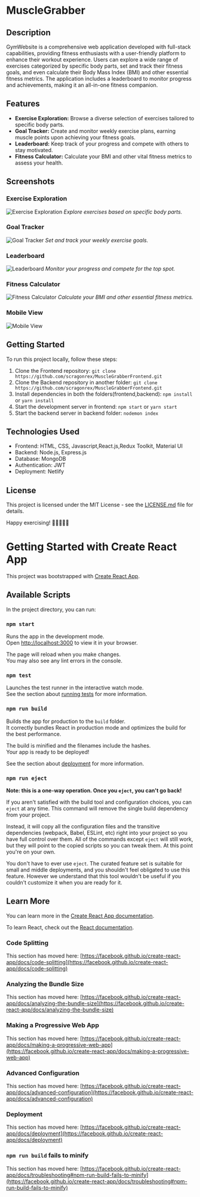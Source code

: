 # MuscleGrabber

## Description

GymWebsite is a comprehensive web application developed with full-stack capabilities, providing fitness enthusiasts with a user-friendly platform to enhance their workout experience. Users can explore a wide range of exercises categorized by specific body parts, set and track their fitness goals, and even calculate their Body Mass Index (BMI) and other essential fitness metrics. The application includes a leaderboard to monitor progress and achievements, making it an all-in-one fitness companion.

## Features

- **Exercise Exploration:** Browse a diverse selection of exercises tailored to specific body parts.
- **Goal Tracker:** Create and monitor weekly exercise plans, earning muscle points upon achieving your fitness goals.
- **Leaderboard:** Keep track of your progress and compete with others to stay motivated.
- **Fitness Calculator:** Calculate your BMI and other vital fitness metrics to assess your health.

## Screenshots
### Exercise Exploration
![Exercise Exploration](https://github.com/scragonrex/MuscleGrabberFrontend/assets/106229957/4212bafe-1357-44c7-adde-5f5f75b10e49)
*Explore exercises based on specific body parts.*

### Goal Tracker
![Goal Tracker](https://github.com/scragonrex/MuscleGrabberFrontend/assets/106229957/ec430b08-b215-4a28-8295-5f530166bc76)
*Set and track your weekly exercise goals.*

### Leaderboard
![Leaderboard](https://github.com/scragonrex/MuscleGrabberFrontend/assets/106229957/c72a0250-34c0-4922-8e85-d188185bc8ac)
*Monitor your progress and compete for the top spot.*

### Fitness Calculator
![Fitness Calculator](https://github.com/scragonrex/MuscleGrabberFrontend/assets/106229957/82c64f04-a429-4183-93b4-47650507c10a)
*Calculate your BMI and other essential fitness metrics.*

### Mobile View
![Mobile View](https://github.com/scragonrex/MuscleGrabberFrontend/assets/106229957/ae71f979-2616-47da-a5c1-52fb9fb92d8c)


## Getting Started

To run this project locally, follow these steps:

1. Clone the Frontend repository: `git clone https://github.com/scragonrex/MuscleGrabberFrontend.git`
2. Clone the Backend repository in another folder: `git clone https://github.com/scragonrex/MuscleGrabberFrontend.git`
3. Install dependencies in both the folders(frontend,backend): `npm install` or `yarn install`
4. Start the development server in frontend: `npm start` or `yarn start`
5. Start the backend server in backend folder: `nodemon index`

## Technologies Used

- Frontend: HTML, CSS,  Javascript,React.js,Redux Toolkit, Material UI
- Backend: Node.js, Express.js
- Database: MongoDB
- Authentication: JWT
- Deployment: Netlify


## License

This project is licensed under the MIT License - see the [LICENSE.md](LICENSE.md) file for details.

Happy exercising! 💪🏋️‍♀️🏃‍♂️
# Getting Started with Create React App

This project was bootstrapped with [Create React App](https://github.com/facebook/create-react-app).

## Available Scripts

In the project directory, you can run:

### `npm start`

Runs the app in the development mode.\
Open [http://localhost:3000](http://localhost:3000) to view it in your browser.

The page will reload when you make changes.\
You may also see any lint errors in the console.

### `npm test`

Launches the test runner in the interactive watch mode.\
See the section about [running tests](https://facebook.github.io/create-react-app/docs/running-tests) for more information.

### `npm run build`

Builds the app for production to the `build` folder.\
It correctly bundles React in production mode and optimizes the build for the best performance.

The build is minified and the filenames include the hashes.\
Your app is ready to be deployed!

See the section about [deployment](https://facebook.github.io/create-react-app/docs/deployment) for more information.

### `npm run eject`

**Note: this is a one-way operation. Once you `eject`, you can't go back!**

If you aren't satisfied with the build tool and configuration choices, you can `eject` at any time. This command will remove the single build dependency from your project.

Instead, it will copy all the configuration files and the transitive dependencies (webpack, Babel, ESLint, etc) right into your project so you have full control over them. All of the commands except `eject` will still work, but they will point to the copied scripts so you can tweak them. At this point you're on your own.

You don't have to ever use `eject`. The curated feature set is suitable for small and middle deployments, and you shouldn't feel obligated to use this feature. However we understand that this tool wouldn't be useful if you couldn't customize it when you are ready for it.

## Learn More

You can learn more in the [Create React App documentation](https://facebook.github.io/create-react-app/docs/getting-started).

To learn React, check out the [React documentation](https://reactjs.org/).

### Code Splitting

This section has moved here: [https://facebook.github.io/create-react-app/docs/code-splitting](https://facebook.github.io/create-react-app/docs/code-splitting)

### Analyzing the Bundle Size

This section has moved here: [https://facebook.github.io/create-react-app/docs/analyzing-the-bundle-size](https://facebook.github.io/create-react-app/docs/analyzing-the-bundle-size)

### Making a Progressive Web App

This section has moved here: [https://facebook.github.io/create-react-app/docs/making-a-progressive-web-app](https://facebook.github.io/create-react-app/docs/making-a-progressive-web-app)

### Advanced Configuration

This section has moved here: [https://facebook.github.io/create-react-app/docs/advanced-configuration](https://facebook.github.io/create-react-app/docs/advanced-configuration)

### Deployment

This section has moved here: [https://facebook.github.io/create-react-app/docs/deployment](https://facebook.github.io/create-react-app/docs/deployment)

### `npm run build` fails to minify

This section has moved here: [https://facebook.github.io/create-react-app/docs/troubleshooting#npm-run-build-fails-to-minify](https://facebook.github.io/create-react-app/docs/troubleshooting#npm-run-build-fails-to-minify)
